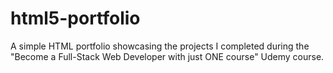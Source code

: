 # html5-portfolio
A simple HTML portfolio showcasing the projects I completed during the "Become a Full-Stack Web Developer with just ONE course" Udemy course.
